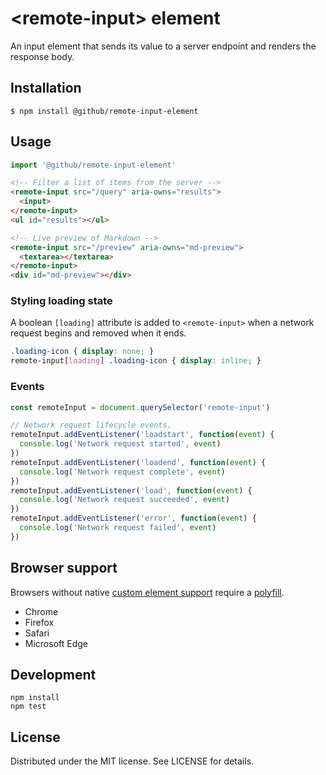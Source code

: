 # &lt;remote-input&gt; element

An input element that sends its value to a server endpoint and renders the response body.

## Installation

```
$ npm install @github/remote-input-element
```

## Usage

```js
import '@github/remote-input-element'
```

```html
<!-- Filter a list of items from the server -->
<remote-input src="/query" aria-owns="results">
  <input>
</remote-input>
<ul id="results"></ul>
```

```html
<!-- Live preview of Markdown -->
<remote-input src="/preview" aria-owns="md-preview">
  <textarea></textarea>
</remote-input>
<div id="md-preview"></div>
```

### Styling loading state

A boolean `[loading]` attribute is added to `<remote-input>` when a network request begins and removed when it ends.

```css
.loading-icon { display: none; }
remote-input[loading] .loading-icon { display: inline; }
```

### Events

```js
const remoteInput = document.querySelector('remote-input')

// Network request lifecycle events.
remoteInput.addEventListener('loadstart', function(event) {
  console.log('Network request started', event)
})
remoteInput.addEventListener('loadend', function(event) {
  console.log('Network request complete', event)
})
remoteInput.addEventListener('load', function(event) {
  console.log('Network request succeeded', event)
})
remoteInput.addEventListener('error', function(event) {
  console.log('Network request failed', event)
})
```

## Browser support

Browsers without native [custom element support][support] require a [polyfill][].

- Chrome
- Firefox
- Safari
- Microsoft Edge

[support]: https://caniuse.com/#feat=custom-elementsv1
[polyfill]: https://github.com/webcomponents/custom-elements

## Development

```
npm install
npm test
```

## License

Distributed under the MIT license. See LICENSE for details.

